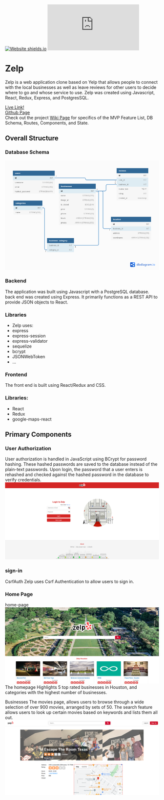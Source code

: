 [![Website shields.io](https://img.shields.io/website-up-down-green-red/http/shields.io.svg)](https://zelp-app.herokuapp.com/)
[![Only 32 Kb](https://badge-size.herokuapp.com/Naereen/StrapDown.js/master/strapdown.min.js)](https://github.com/nasanov/zelp)
# Zelp

Zelp is a web application clone based on Yelp that allows people to connect with the local businesses as well as leave reviews for other users to decide where to go and whose service to use. Zelp was created using Javascript, React, Redux, Express, and PostgresSQL.

[Live Link!](https://zelp-app.herokuapp.com/) <br>
[Github Page](https://github.com/nasanov/zelp/) <br>
Check out the project [Wiki Page](https://github.com/nasanov/zelp/wiki) for specifics of the MVP Feature List, DB Schema, Routes, Components, and State.


## Overall Structure
### Database Schema
![db_schema](https://github.com/nasanov/zelp/blob/main/planning/db/db_image-v2.png)
### Backend
The application was built using Javascript with a PostgreSQL database. back end was created using Express. It primarily functions as a REST API to provide JSON objects to React.

### Libraries
- Zelp uses:
- express
- express-session
- express-validator
- sequelize
- bcrypt
- JSONWebToken
- ...

### Frontend
The front end is built using React/Redux and CSS.


### Libraries:
- React
- Redux
- google-maps-react






## Primary Components
### User Authorization
User authorization is handled in JavaScript using BCrypt for password hashing. These hashed passwords are saved to the database instead of the plain-text passwords. Upon login, the password that a user enters is rehashed and checked against the hashed password in the database to verify credentials.
![login](https://github.com/nasanov/zelp/blob/main/planning/login.png)
### sign-in

CsrfAuth
Zelp uses Csrf Authentication to allow users to sign in.

### Home Page
home-page
![main](https://github.com/nasanov/zelp/blob/main/planning/main-page.png) The homepage Highlights 5 top rated businesses in Houston, and categories with the highest number of businesses.

Businesses
The movies page, allows users to browse through a wide selection of over 900 movies, arranged by sets of 50. The search feature allows users to look up certain movies based on keywords and lists them all out.
![details](https://github.com/nasanov/zelp/blob/main/planning/details.png)
